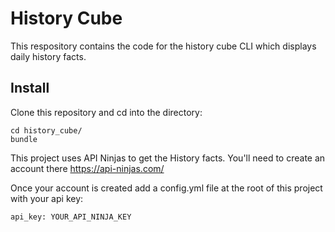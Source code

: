 # History Cube
This respository contains the code for the history cube CLI which displays daily history facts.

## Install
Clone this repository and cd into the directory:

```
cd history_cube/
bundle
```

This project uses API Ninjas to get the History facts. You'll need to create an account there https://api-ninjas.com/

Once your account is created add a config.yml file at the root of this project with your api key:

```
api_key: YOUR_API_NINJA_KEY
```
